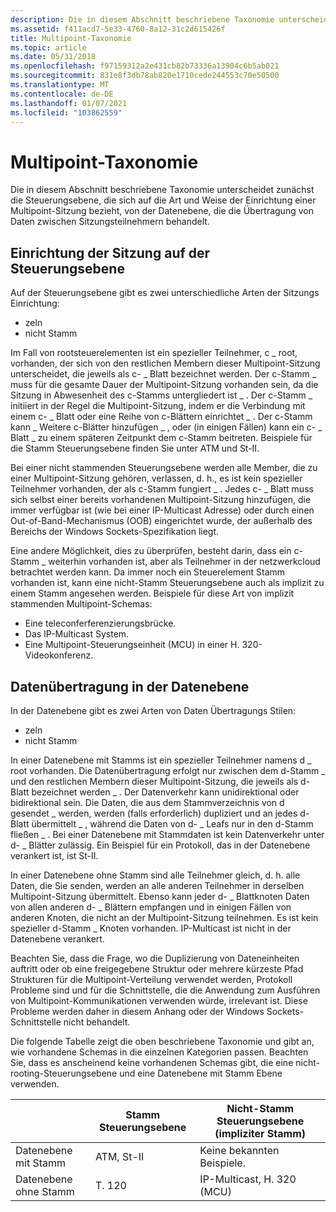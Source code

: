 ```yaml
---
description: Die in diesem Abschnitt beschriebene Taxonomie unterscheidet zunächst die Steuerungsebene, die sich auf die Art und Weise der Einrichtung einer Multipoint-Sitzung bezieht, von der Datenebene, die die Übertragung von Daten zwischen Sitzungsteilnehmern behandelt.
ms.assetid: f411acd7-5e33-4760-8a12-31c2d615426f
title: Multipoint-Taxonomie
ms.topic: article
ms.date: 05/31/2018
ms.openlocfilehash: f97159312a2e431cb82b73336a13904c6b5ab021
ms.sourcegitcommit: 831e8f3db78ab820e1710cede244553c70e50500
ms.translationtype: MT
ms.contentlocale: de-DE
ms.lasthandoff: 01/07/2021
ms.locfileid: "103862559"
---
```

# <a name="multipoint-taxonomy"></a>Multipoint-Taxonomie

Die in diesem Abschnitt beschriebene Taxonomie unterscheidet zunächst die Steuerungsebene, die sich auf die Art und Weise der Einrichtung einer Multipoint-Sitzung bezieht, von der Datenebene, die die Übertragung von Daten zwischen Sitzungsteilnehmern behandelt.

## <a name="session-establishment-in-the-control-plane"></a>Einrichtung der Sitzung auf der Steuerungsebene

Auf der Steuerungsebene gibt es zwei unterschiedliche Arten der Sitzungs Einrichtung:

-   zeln
-   nicht Stamm

Im Fall von rootsteuerelementen ist ein spezieller Teilnehmer, c \_ root, vorhanden, der sich von den restlichen Membern dieser Multipoint-Sitzung unterscheidet, die jeweils als c- \_ Blatt bezeichnet werden. Der c-Stamm \_ muss für die gesamte Dauer der Multipoint-Sitzung vorhanden sein, da die Sitzung in Abwesenheit des c-Stamms untergliedert ist \_ . Der c-Stamm \_ initiiert in der Regel die Multipoint-Sitzung, indem er die Verbindung mit einem c- \_ Blatt oder eine Reihe von c-Blättern einrichtet \_ . Der c-Stamm kann \_ Weitere c-Blätter hinzufügen \_ , oder (in einigen Fällen) kann ein c- \_ Blatt \_ zu einem späteren Zeitpunkt dem c-Stamm beitreten. Beispiele für die Stamm Steuerungsebene finden Sie unter ATM und St-II.

Bei einer nicht stammenden Steuerungsebene werden alle Member, die zu einer Multipoint-Sitzung gehören, verlassen, d. h., es ist kein spezieller Teilnehmer vorhanden, der als c-Stamm fungiert \_ . Jedes c- \_ Blatt muss sich selbst einer bereits vorhandenen Multipoint-Sitzung hinzufügen, die immer verfügbar ist (wie bei einer IP-Multicast Adresse) oder durch einen Out-of-Band-Mechanismus (OOB) eingerichtet wurde, der außerhalb des Bereichs der Windows Sockets-Spezifikation liegt.

Eine andere Möglichkeit, dies zu überprüfen, besteht darin, dass ein c-Stamm \_ weiterhin vorhanden ist, aber als Teilnehmer in der netzwerkcloud betrachtet werden kann. Da immer noch ein Steuerelement Stamm vorhanden ist, kann eine nicht-Stamm Steuerungsebene auch als implizit zu einem Stamm angesehen werden. Beispiele für diese Art von implizit stammenden Multipoint-Schemas:

-   Eine teleconferferenzierungsbrücke.
-   Das IP-Multicast System.
-   Eine Multipoint-Steuerungseinheit (MCU) in einer H. 320-Videokonferenz.

## <a name="data-transfer-in-the-data-plane"></a>Datenübertragung in der Datenebene

In der Datenebene gibt es zwei Arten von Daten Übertragungs Stilen:

-   zeln
-   nicht Stamm

In einer Datenebene mit Stamms ist ein spezieller Teilnehmer namens d \_ root vorhanden. Die Datenübertragung erfolgt nur zwischen dem d-Stamm \_ und den restlichen Membern dieser Multipoint-Sitzung, die jeweils als d-Blatt bezeichnet werden \_ . Der Datenverkehr kann unidirektional oder bidirektional sein. Die Daten, die aus dem Stammverzeichnis von d gesendet \_ werden, werden (falls erforderlich) dupliziert und an jedes d-Blatt übermittelt \_ , während die Daten von d- \_ Leafs nur in den d-Stamm fließen \_ . Bei einer Datenebene mit Stammdaten ist kein Datenverkehr unter d- \_ Blätter zulässig. Ein Beispiel für ein Protokoll, das in der Datenebene verankert ist, ist St-II.

In einer Datenebene ohne Stamm sind alle Teilnehmer gleich, d. h. alle Daten, die Sie senden, werden an alle anderen Teilnehmer in derselben Multipoint-Sitzung übermittelt. Ebenso kann jeder d- \_ Blattknoten Daten von allen anderen d- \_ Blättern empfangen und in einigen Fällen von anderen Knoten, die nicht an der Multipoint-Sitzung teilnehmen. Es ist kein spezieller d-Stamm \_ Knoten vorhanden. IP-Multicast ist nicht in der Datenebene verankert.

Beachten Sie, dass die Frage, wo die Duplizierung von Dateneinheiten auftritt oder ob eine freigegebene Struktur oder mehrere kürzeste Pfad Strukturen für die Multipoint-Verteilung verwendet werden, Protokoll Probleme sind und für die Schnittstelle, die die Anwendung zum Ausführen von Multipoint-Kommunikationen verwenden würde, irrelevant ist. Diese Probleme werden daher in diesem Anhang oder der Windows Sockets-Schnittstelle nicht behandelt.

Die folgende Tabelle zeigt die oben beschriebene Taxonomie und gibt an, wie vorhandene Schemas in die einzelnen Kategorien passen. Beachten Sie, dass es anscheinend keine vorhandenen Schemas gibt, die eine nicht-rooting-Steuerungsebene und eine Datenebene mit Stamm Ebene verwenden.

|                      | Stamm Steuerungsebene | Nicht-Stamm Steuerungsebene (impliziter Stamm) |
|----------------------|----------------------|-------------------------------------------|
| Datenebene mit Stamm    | ATM, St-II           | Keine bekannten Beispiele.                        |
| Datenebene ohne Stamm | T. 120                | IP-Multicast, H. 320 (MCU)                 |



 

 

 



